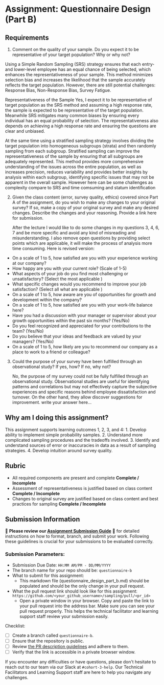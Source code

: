 # Assignment: Questionnaire Design (Part B)

## Requirements
1. Comment on the quality of your sample. Do you expect it to be representative of your target population? Why or why not?

   
Using a Simple Random Sampling (SRS) strategy ensures that each entry- and lower-level employee has an equal chance of being selected, which enhances the representativeness of your sample. This method minimizes selection bias and increases the likelihood that the sample accurately reflects the target population. However, there are still potential challenges: Response Bias, Non-Response Bias, Survey Fatigue.

Representativeness of the Sample
Yes, I expect it to be representative of target population as the SRS method and assuming a high response rate, the sample is expected to be representative of the target population. Meanwhile SRS mitigates many common biases by ensuring every individual has an equal probability of selection. The representativeness also depends on achieving a high response rate and ensuring the questions are clear and unbiased.

At the same time using a stratified sampling strategy involves dividing the target population into homogeneous subgroups (strata) and then randomly sampling from each subgroup. Stratified sampling can improve the representativeness of the sample by ensuring that all subgroups are adequately represented. This method provides more comprehensive understanding of the issues across the entire population, as well as increases precision, reduces variability and provides better insights by analysis within each subgroup, identifying specific issues that may not be apparent in the overall sample. However here can be some challenges as complexity compare to SRS and time comsuming and statum identification 

2. Given the class content (error, survey quality, ethics) covered since Part A of the assignment, do you wish to make any changes to your original survey? If so, make a copy of your original survey and make any desired changes. Describe the changes and your reasoning. Provide a link here for submission.

   After the lecture I would like to do some changes in my questions 3, 4, 6, 7  and be more specific and avoid any kind of misreading and misunderstanding. I also remove open questions by providing select points which are applicable, it will make the process of analysis more time consuming. 
Here is revised version:
- On a scale of 1 to 5, how satisfied are you with your experience working at our company?
-  How happy are you with your current role? (Scale of 1-5)
- What aspects of your job do you find most challenging or unsatisfactory? (Select the most applicable )
-  What specific changes would you recommend to improve your job satisfaction? (Select all what  are applicable )
-  On a scale of 1 to 5, how aware are you of opportunities for growth and development within the company?
- On a scale of 1 to 5, how satisfied are you with your work-life balance here?
- Have you had a discussion with your manager or supervisor about your growth opportunities within the past six months? (Yes/No)
-  Do you feel recognized and appreciated for your contributions to the team? (Yes/No)
-  Do you believe that your ideas and feedback are valued by your managers? (Yes/No)
-  On a scale of 1 to 5, how likely are you to recommend our company as a place to work to a friend or colleague?

3. Could the purpose of your survey have been fulfilled through an observational study? If yes, how? If no, why not?

    No, the purpose of my survey could not be fully fulfilled through an observational study. Observational studies are useful for identifying patterns and correlations but may not effectively capture the subjective experiences and specific reasons behind employee dissatisfaction and turnover.  On the other hand, they  allow discover  suggestions for improvement. write your answer here...
    

## Why am I doing this assignment?

This assignment supports learning outcomes 1, 2, 3, and 4:
	1.	Develop ability to implement simple probability samples.
	2.	Understand more complicated sampling procedures and the tradeoffs involved.
	3.	Identify and understand sources of error or inaccuracies in data as a result of sampling strategies.
	4.	Develop intuition around survey quality.

## Rubric

-	All required components are present and complete **Complete / Incomplete**
-	Assessment of representativeness is justified based on class content **Complete / Incomplete**
-	Changes to original survey are justified based on class content and best practices for sampling **Complete / Incomplete**

## Submission Information

🚨 **Please review our [Assignment Submission Guide](https://github.com/UofT-DSI/onboarding/blob/main/onboarding_documents/submissions.md)** 🚨 for detailed instructions on how to format, branch, and submit your work. Following these guidelines is crucial for your submissions to be evaluated correctly.

### Submission Parameters:
* Submission Due Date: `HH:MM AM/PM - DD/MM/YYYY`
* The branch name for your repo should be: `questionnaire-b`
* What to submit for this assignment:
    * This markdown file (questionnaire_design_part_b.md) should be populated and should be the only change in your pull request.
* What the pull request link should look like for this assignment: `https://github.com/<your_github_username>/sampling/pull/<pr_id>`
    * Open a private window in your browser. Copy and paste the link to your pull request into the address bar. Make sure you can see your pull request properly. This helps the technical facilitator and learning support staff review your submission easily.

Checklist:
- [ ] Create a branch called `questionnaire-b`.
- [ ] Ensure that the repository is public.
- [ ] Review [the PR description guidelines](https://github.com/UofT-DSI/onboarding/blob/main/onboarding_documents/submissions.md#guidelines-for-pull-request-descriptions) and adhere to them.
- [ ] Verify that the link is accessible in a private browser window.

If you encounter any difficulties or have questions, please don't hesitate to reach out to our team via our Slack at `#cohort-3-help`. Our Technical Facilitators and Learning Support staff are here to help you navigate any challenges.
